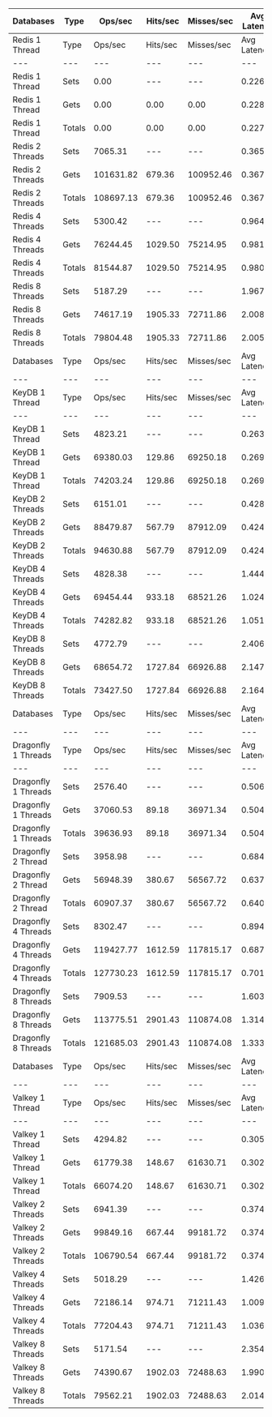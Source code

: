 | Databases | Type | Ops/sec | Hits/sec | Misses/sec | Avg Latency | p50 Latency | p99 Latency | p99.9 Latency | KB/sec |
| --- | --- | --- | --- | --- | --- | --- | --- | --- | --- |
| Redis 1 Thread | Type | Ops/sec | Hits/sec | Misses/sec | Avg Latency | p50 Latency | p99 Latency | p99.9 Latency | KB/sec |
| --- | --- | --- | --- | --- | --- | --- | --- | --- | --- |
Redis 1 Thread | Sets | 0.00 | --- | --- | 0.22655 | 0.20700 | 0.49500 | 0.62300 | 0.00 |
Redis 1 Thread | Gets | 0.00 | 0.00 | 0.00 | 0.22802 | 0.20700 | 0.46300 | 0.62300 | 0.00 |
Redis 1 Thread | Totals | 0.00 | 0.00 | 0.00 | 0.22792 | 0.20700 | 0.46300 | 0.62300 | 0.00 |
Redis 2 Threads | Sets | 7065.31 | --- | --- | 0.36574 | 0.35900 | 0.63100 | 0.66300 | 331.11 |
Redis 2 Threads | Gets | 101631.82 | 679.36 | 100952.46 | 0.36760 | 0.35900 | 0.60700 | 0.78300 | 3774.03 |
Redis 2 Threads | Totals | 108697.13 | 679.36 | 100952.46 | 0.36748 | 0.35900 | 0.60700 | 0.77500 | 4105.13 |
Redis 4 Threads | Sets | 5300.42 | --- | --- | 0.96438 | 0.96700 | 1.85500 | 1.99100 | 248.42 |
Redis 4 Threads | Gets | 76244.45 | 1029.50 | 75214.95 | 0.98118 | 0.96700 | 1.87900 | 1.99900 | 2833.90 |
Redis 4 Threads | Totals | 81544.87 | 1029.50 | 75214.95 | 0.98009 | 0.96700 | 1.87900 | 1.99100 | 3082.33 |
Redis 8 Threads | Sets | 5187.29 | --- | --- | 1.96765 | 1.99100 | 3.95100 | 4.12700 | 243.11 |
Redis 8 Threads | Gets | 74617.19 | 1905.33 | 72711.86 | 2.00831 | 1.99100 | 3.96700 | 4.35100 | 2777.79 |
Redis 8 Threads | Totals | 79804.48 | 1905.33 | 72711.86 | 2.00566 | 1.99100 | 3.96700 | 4.31900 | 3020.90 |
| Databases | Type | Ops/sec | Hits/sec | Misses/sec | Avg Latency | p50 Latency | p99 Latency | p99.9 Latency | KB/sec |
| --- | --- | --- | --- | --- | --- | --- | --- | --- | --- |
| KeyDB 1 Thread | Type | Ops/sec | Hits/sec | Misses/sec | Avg Latency | p50 Latency | p99 Latency | p99.9 Latency | KB/sec |
| --- | --- | --- | --- | --- | --- | --- | --- | --- | --- |
KeyDB 1 Thread | Sets | 4823.21 | --- | --- | 0.26354 | 0.27100 | 0.43100 | 0.43900 | 226.03 |
KeyDB 1 Thread | Gets | 69380.03 | 129.86 | 69250.18 | 0.26985 | 0.27100 | 0.43100 | 0.47900 | 2574.87 |
KeyDB 1 Thread | Totals | 74203.24 | 129.86 | 69250.18 | 0.26944 | 0.27100 | 0.43100 | 0.47900 | 2800.90 |
KeyDB 2 Threads | Sets | 6151.01 | --- | --- | 0.42882 | 0.40700 | 0.81500 | 0.82300 | 288.26 |
KeyDB 2 Threads | Gets | 88479.87 | 567.79 | 87912.09 | 0.42468 | 0.39900 | 0.83900 | 1.03100 | 3285.52 |
KeyDB 2 Threads | Totals | 94630.88 | 567.79 | 87912.09 | 0.42495 | 0.39900 | 0.83900 | 1.00700 | 3573.78 |
KeyDB 4 Threads | Sets | 4828.38 | --- | --- | 1.44426 | 1.03100 | 6.97500 | 6.97500 | 226.30 |
KeyDB 4 Threads | Gets | 69454.44 | 933.18 | 68521.26 | 1.02409 | 1.01500 | 2.06300 | 2.23900 | 2581.50 |
KeyDB 4 Threads | Totals | 74282.82 | 933.18 | 68521.26 | 1.05140 | 1.01500 | 2.11100 | 6.97500 | 2807.80 |
KeyDB 8 Threads | Sets | 4772.79 | --- | --- | 2.40608 | 2.19100 | 5.79100 | 5.95100 | 223.68 |
KeyDB 8 Threads | Gets | 68654.72 | 1727.84 | 66926.88 | 2.14747 | 2.14300 | 4.19100 | 5.15100 | 2555.70 |
KeyDB 8 Threads | Totals | 73427.50 | 1727.84 | 66926.88 | 2.16428 | 2.14300 | 4.31900 | 5.91900 | 2779.38 |
| Databases | Type | Ops/sec | Hits/sec | Misses/sec | Avg Latency | p50 Latency | p99 Latency | p99.9 Latency | KB/sec |
| --- | --- | --- | --- | --- | --- | --- | --- | --- | --- |
| Dragonfly 1 Threads | Type | Ops/sec | Hits/sec | Misses/sec | Avg Latency | p50 Latency | p99 Latency | p99.9 Latency | KB/sec |
| --- | --- | --- | --- | --- | --- | --- | --- | --- | --- |
Dragonfly 1 Threads | Sets | 2576.40 | --- | --- | 0.50612 | 0.54300 | 1.19900 | 1.29500 | 120.74 |
Dragonfly 1 Threads | Gets | 37060.53 | 89.18 | 36971.34 | 0.50424 | 0.56700 | 1.19100 | 1.40700 | 1375.51 |
Dragonfly 1 Threads | Totals | 39636.93 | 89.18 | 36971.34 | 0.50436 | 0.56700 | 1.19900 | 1.40700 | 1496.25 |
Dragonfly 2 Thread | Sets | 3958.98 | --- | --- | 0.68453 | 0.65500 | 1.91900 | 2.03100 | 185.53 |
Dragonfly 2 Thread | Gets | 56948.39 | 380.67 | 56567.72 | 0.63760 | 0.60700 | 1.80700 | 2.23900 | 2114.74 |
Dragonfly 2 Thread | Totals | 60907.37 | 380.67 | 56567.72 | 0.64065 | 0.61500 | 1.82300 | 2.19100 | 2300.27 |
Dragonfly 4 Threads | Sets | 8302.47 | --- | --- | 0.89439 | 0.72700 | 4.99100 | 5.91900 | 389.12 |
Dragonfly 4 Threads | Gets | 119427.77 | 1612.59 | 117815.17 | 0.68757 | 0.70300 | 1.71900 | 3.82300 | 4438.97 |
Dragonfly 4 Threads | Totals | 127730.23 | 1612.59 | 117815.17 | 0.70101 | 0.70300 | 1.86300 | 4.92700 | 4828.09 |
Dragonfly 8 Threads | Sets | 7909.53 | --- | --- | 1.60396 | 1.27900 | 8.83100 | 9.72700 | 370.69 |
Dragonfly 8 Threads | Gets | 113775.51 | 2901.43 | 110874.08 | 1.31496 | 1.25500 | 3.95100 | 6.43100 | 4235.52 |
Dragonfly 8 Threads | Totals | 121685.03 | 2901.43 | 110874.08 | 1.33374 | 1.25500 | 4.38300 | 8.57500 | 4606.21 |
| Databases | Type | Ops/sec | Hits/sec | Misses/sec | Avg Latency | p50 Latency | p99 Latency | p99.9 Latency | KB/sec |
| --- | --- | --- | --- | --- | --- | --- | --- | --- | --- |
| Valkey 1 Thread | Type | Ops/sec | Hits/sec | Misses/sec | Avg Latency | p50 Latency | p99 Latency | p99.9 Latency | KB/sec |
| --- | --- | --- | --- | --- | --- | --- | --- | --- | --- |
Valkey 1 Thread | Sets | 4294.82 | --- | --- | 0.30594 | 0.30300 | 0.44700 | 0.62300 | 201.27 |
Valkey 1 Thread | Gets | 61779.38 | 148.67 | 61630.71 | 0.30251 | 0.29500 | 0.48700 | 0.58300 | 2292.95 |
Valkey 1 Thread | Totals | 66074.20 | 148.67 | 61630.71 | 0.30273 | 0.29500 | 0.48700 | 0.59100 | 2494.22 |
Valkey 2 Threads | Sets | 6941.39 | --- | --- | 0.37460 | 0.36700 | 0.61500 | 0.66300 | 325.30 |
Valkey 2 Threads | Gets | 99849.16 | 667.44 | 99181.72 | 0.37424 | 0.35900 | 0.62300 | 0.81500 | 3707.83 |
Valkey 2 Threads | Totals | 106790.54 | 667.44 | 99181.72 | 0.37426 | 0.35900 | 0.62300 | 0.80700 | 4033.13 |
Valkey 4 Threads | Sets | 5018.29 | --- | --- | 1.42604 | 1.02300 | 6.71900 | 7.55100 | 235.20 |
Valkey 4 Threads | Gets | 72186.14 | 974.71 | 71211.43 | 1.00956 | 1.00700 | 1.95100 | 2.06300 | 2683.06 |
Valkey 4 Threads | Totals | 77204.43 | 974.71 | 71211.43 | 1.03663 | 1.00700 | 1.99900 | 6.65500 | 2918.26 |
Valkey 8 Threads | Sets | 5171.54 | --- | --- | 2.35448 | 1.99900 | 9.15100 | 13.18300 | 242.37 |
Valkey 8 Threads | Gets | 74390.67 | 1902.03 | 72488.63 | 1.99052 | 1.97500 | 3.88700 | 4.07900 | 2769.37 |
Valkey 8 Threads | Totals | 79562.21 | 1902.03 | 72488.63 | 2.01418 | 1.97500 | 3.96700 | 7.19900 | 3011.74 |
